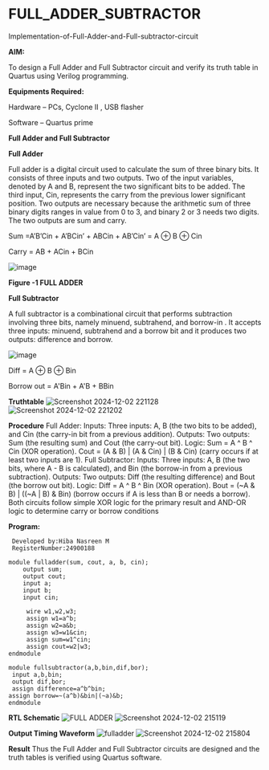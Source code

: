 # FULL_ADDER_SUBTRACTOR

Implementation-of-Full-Adder-and-Full-subtractor-circuit

**AIM:**

To design a Full Adder and Full Subtractor circuit and verify its truth table in Quartus using Verilog programming.

**Equipments Required:**

Hardware – PCs, Cyclone II , USB flasher

Software – Quartus prime

**Full Adder and Full Subtractor**

**Full Adder**

Full adder is a digital circuit used to calculate the sum of three binary bits. It consists of three inputs and two outputs. Two of the input variables, denoted by A and B, represent the two significant bits to be added. The third input, Cin, represents the carry from the previous lower significant position. Two outputs are necessary because the arithmetic sum of three binary digits ranges in value from 0 to 3, and binary 2 or 3 needs two digits. The two outputs are sum and carry.

Sum =A’B’Cin + A’BCin’ + ABCin + AB’Cin’ = A ⊕ B ⊕ Cin 

Carry = AB + ACin + BCin

![image](https://github.com/naavaneetha/FULL_ADDER_SUBTRACTOR/assets/154305477/0f30ba51-5ffb-4198-845f-18e054f675e7)

**Figure -1 FULL ADDER**

**Full Subtractor**

A full subtractor is a combinational circuit that performs subtraction involving three bits, namely minuend, subtrahend, and borrow-in . It accepts three inputs: minuend, subtrahend and a borrow bit and it produces two outputs: difference and borrow.

![image](https://github.com/naavaneetha/FULL_ADDER_SUBTRACTOR/assets/154305477/02b24f51-ab51-4304-9ad6-7b81ffc1ead5)

Diff = A ⊕ B ⊕ Bin 

Borrow out = A'Bin + A'B + BBin

**Truthtable**
![Screenshot 2024-12-02 221128](https://github.com/user-attachments/assets/8150782c-573e-4439-a656-1f2fe4883366)
![Screenshot 2024-12-02 221202](https://github.com/user-attachments/assets/a2920ab1-90ec-4c38-a25d-6ea43684634a)

**Procedure**
 Full Adder: Inputs: Three inputs: A, B (the two bits to be added), and Cin (the carry-in bit from a
 previous addition). Outputs: Two outputs: Sum (the resulting sum) and Cout (the carry-out bit).
 Logic: Sum = A ^ B ^ Cin (XOR operation). Cout = (A & B) | (A & Cin) | (B & Cin) (carry occurs if at
 least two inputs are 1).
 Full Subtractor: Inputs: Three inputs: A, B (the two bits, where A - B is calculated), and Bin (the
 borrow-in from a previous subtraction). Outputs: Two outputs: Diff (the resulting difference) and
 Bout (the borrow out bit). Logic: Diff = A ^ B ^ Bin (XOR operation). Bout = (~A & B) | ((~A | B) &
 Bin) (borrow occurs if A is less than B or needs a borrow). Both circuits follow simple XOR logic for
 the primary result and AND-OR logic to determine carry or borrow conditions
 
**Program:**
```
 Developed by:Hiba Nasreen M
 RegisterNumber:24900188
```
```
module fulladder(sum, cout, a, b, cin);
    output sum;
    output cout;
    input a;
    input b;
    input cin;

	 wire w1,w2,w3;
	 assign w1=a^b;
	 assign w2=a&b;
	 assign w3=w1&cin;
	 assign sum=w1^cin;
	 assign cout=w2|w3;
endmodule
```
```
module fullsubtractor(a,b,bin,dif,bor);
 input a,b,bin;
 output dif,bor;
 assign difference=a^b^bin; 
assign borrow=~(a^b)&bin|(~a)&b;
endmodule
```

**RTL Schematic**
![FULL ADDER](https://github.com/user-attachments/assets/88b4d94a-8a3c-4735-a860-4b10c0f54833)
![Screenshot 2024-12-02 215119](https://github.com/user-attachments/assets/2210493a-67d9-4cd2-a1f6-aa4dc3bda5eb)

**Output Timing Waveform**
![fulladder](https://github.com/user-attachments/assets/cb160e20-5d93-4958-abf5-bec858699770)
![Screenshot 2024-12-02 215804](https://github.com/user-attachments/assets/501e5df7-c176-4a38-87fc-98815cef4e7d)

**Result**
Thus the Full Adder and Full Subtractor circuits are designed and the truth tables is verified using Quartus software.



